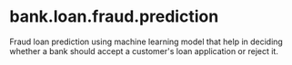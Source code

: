 # bank.loan.fraud.prediction
Fraud loan prediction using machine learning model that help in deciding whether a bank should accept a customer's loan application or reject it.
